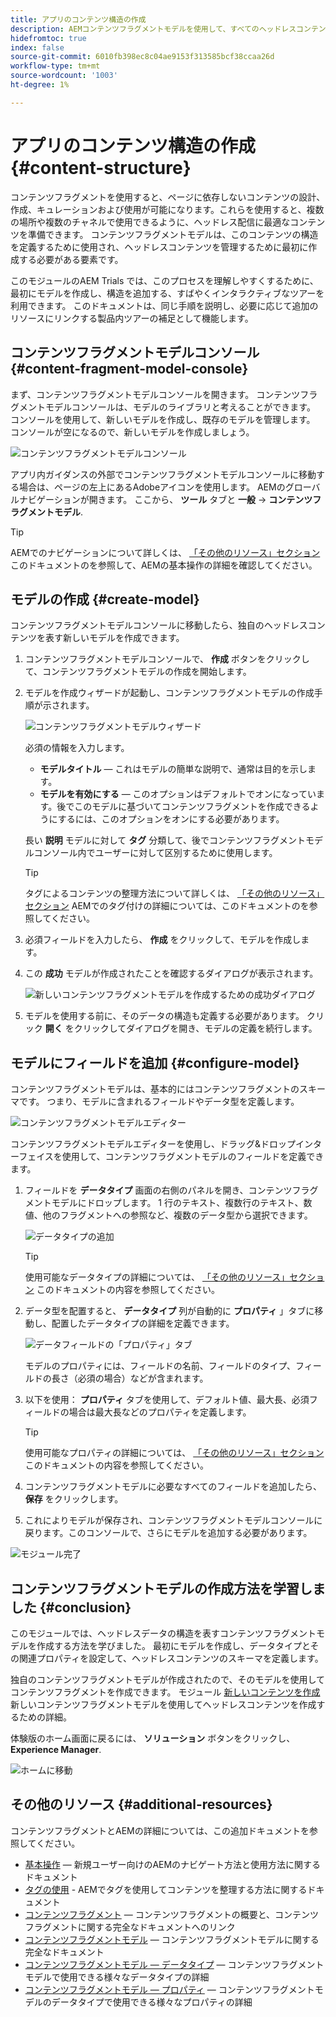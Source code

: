```yaml
---
title: アプリのコンテンツ構造の作成
description: AEMコンテンツフラグメントモデルを使用して、すべてのヘッドレスコンテンツの基盤となる構造を作成する方法を説明します。
hidefromtoc: true
index: false
source-git-commit: 6010fb398ec8c04ae9153f313585bcf38ccaa26d
workflow-type: tm+mt
source-wordcount: '1003'
ht-degree: 1%

---
```



# アプリのコンテンツ構造の作成 {#content-structure}

コンテンツフラグメントを使用すると、ページに依存しないコンテンツの設計、作成、キュレーションおよび使用が可能になります。これらを使用すると、複数の場所や複数のチャネルで使用できるように、ヘッドレス配信に最適なコンテンツを準備できます。 コンテンツフラグメントモデルは、このコンテンツの構造を定義するために使用され、ヘッドレスコンテンツを管理するために最初に作成する必要がある要素です。

このモジュールのAEM Trials では、このプロセスを理解しやすくするために、最初にモデルを作成し、構造を追加する、すばやくインタラクティブなツアーを利用できます。 このドキュメントは、同じ手順を説明し、必要に応じて追加のリソースにリンクする製品内ツアーの補足として機能します。

## コンテンツフラグメントモデルコンソール {#content-fragment-model-console}

まず、コンテンツフラグメントモデルコンソールを開きます。 コンテンツフラグメントモデルコンソールは、モデルのライブラリと考えることができます。 コンソールを使用して、新しいモデルを作成し、既存のモデルを管理します。 コンソールが空になるので、新しいモデルを作成しましょう。

![コンテンツフラグメントモデルコンソール](assets/content-structure/content-fragment-model-console.png)

アプリ内ガイダンスの外部でコンテンツフラグメントモデルコンソールに移動する場合は、ページの左上にあるAdobeアイコンを使用します。 AEMのグローバルナビゲーションが開きます。 ここから、 **ツール** タブと **一般** -> **コンテンツフラグメントモデル**.

>[!TIP]
>
>AEMでのナビゲーションについて詳しくは、 [「その他のリソース」セクション](#additional-resources) このドキュメントのを参照して、AEMの基本操作の詳細を確認してください。

## モデルの作成 {#create-model}

コンテンツフラグメントモデルコンソールに移動したら、独自のヘッドレスコンテンツを表す新しいモデルを作成できます。

1. コンテンツフラグメントモデルコンソールで、 **作成** ボタンをクリックして、コンテンツフラグメントモデルの作成を開始します。

1. モデルを作成ウィザードが起動し、コンテンツフラグメントモデルの作成手順が示されます。

   ![コンテンツフラグメントモデルウィザード](assets/content-structure/model-wizard.png)

   必須の情報を入力します。

   * **モデルタイトル**  — これはモデルの簡単な説明で、通常は目的を示します。
   * **モデルを有効にする**  — このオプションはデフォルトでオンになっています。後でこのモデルに基づいてコンテンツフラグメントを作成できるようにするには、このオプションをオンにする必要があります。

   長い **説明** モデルに対して **タグ** 分類して、後でコンテンツフラグメントモデルコンソール内でユーザーに対して区別するために使用します。

   >[!TIP]
   >
   >タグによるコンテンツの整理方法について詳しくは、 [「その他のリソース」セクション](#additional-resources) AEMでのタグ付けの詳細については、このドキュメントのを参照してください。

1. 必須フィールドを入力したら、 **作成** をクリックして、モデルを作成します。

1. この **成功** モデルが作成されたことを確認するダイアログが表示されます。

   ![新しいコンテンツフラグメントモデルを作成するための成功ダイアログ](assets/content-structure/success.png)

1. モデルを使用する前に、そのデータの構造も定義する必要があります。 クリック **開く** をクリックしてダイアログを開き、モデルの定義を続行します。

## モデルにフィールドを追加 {#configure-model}

コンテンツフラグメントモデルは、基本的にはコンテンツフラグメントのスキーマです。 つまり、モデルに含まれるフィールドやデータ型を定義します。

![コンテンツフラグメントモデルエディター](assets/content-structure/model-editor.png)

コンテンツフラグメントモデルエディターを使用し、ドラッグ&amp;ドロップインターフェイスを使用して、コンテンツフラグメントモデルのフィールドを定義できます。

1. フィールドを **データタイプ** 画面の右側のパネルを開き、コンテンツフラグメントモデルにドロップします。 1 行のテキスト、複数行のテキスト、数値、他のフラグメントへの参照など、複数のデータ型から選択できます。

   ![データタイプの追加](assets/content-structure/drop-fields.png)

   >[!TIP]
   >
   >使用可能なデータタイプの詳細については、 [「その他のリソース」セクション](#additional-resources) このドキュメントの内容を参照してください。

1. データ型を配置すると、 **データタイプ** 列が自動的に **プロパティ** 」タブに移動し、配置したデータタイプの詳細を定義できます。

   ![データフィールドの「プロパティ」タブ](assets/content-structure/data-type-properties.png)

   モデルのプロパティには、フィールドの名前、フィールドのタイプ、フィールドの長さ（必須の場合）などが含まれます。

1. 以下を使用： **プロパティ** タブを使用して、デフォルト値、最大長、必須フィールドの場合は最大長などのプロパティを定義します。

   >[!TIP]
   >
   >使用可能なプロパティの詳細については、 [「その他のリソース」セクション](#additional-resources) このドキュメントの内容を参照してください。

1. コンテンツフラグメントモデルに必要なすべてのフィールドを追加したら、 **保存** をクリックします。

1. これによりモデルが保存され、コンテンツフラグメントモデルコンソールに戻ります。このコンソールで、さらにモデルを追加する必要があります。

![モジュール完了](assets/content-structure/content-fragment-model-console-populated.png)

## コンテンツフラグメントモデルの作成方法を学習しました {#conclusion}

このモジュールでは、ヘッドレスデータの構造を表すコンテンツフラグメントモデルを作成する方法を学びました。 最初にモデルを作成し、データタイプとその関連プロパティを設定して、ヘッドレスコンテンツのスキーマを定義します。

独自のコンテンツフラグメントモデルが作成されたので、そのモデルを使用してコンテンツフラグメントを作成できます。 モジュール [新しいコンテンツを作成](create-content.md) 新しいコンテンツフラグメントモデルを使用してヘッドレスコンテンツを作成するための詳細。

体験版のホーム画面に戻るには、 **ソリューション** ボタンをクリックし、 **Experience Manager**.

![ホームに移動](assets/content-structure/home.png)

## その他のリソース {#additional-resources}

コンテンツフラグメントとAEMの詳細については、この追加ドキュメントを参照してください。

* [基本操作](/help/sites-cloud/authoring/getting-started/basic-handling.md)  — 新規ユーザー向けのAEMのナビゲート方法と使用方法に関するドキュメント
* [タグの使用](/help/sites-cloud/authoring/features/tags.md) - AEMでタグを使用してコンテンツを整理する方法に関するドキュメント
* [コンテンツフラグメント](/help/assets/content-fragments/content-fragments.md)  — コンテンツフラグメントの概要と、コンテンツフラグメントに関する完全なドキュメントへのリンク
* [コンテンツフラグメントモデル](/help/assets/content-fragments/content-fragments-models.md)  — コンテンツフラグメントモデルに関する完全なドキュメント
* [コンテンツフラグメントモデル — データタイプ](/help/assets/content-fragments/content-fragments-models.md#data-types)  — コンテンツフラグメントモデルで使用できる様々なデータタイプの詳細
* [コンテンツフラグメントモデル — プロパティ](/help/assets/content-fragments/content-fragments-models.md#data-types)  — コンテンツフラグメントモデルのデータタイプで使用できる様々なプロパティの詳細
